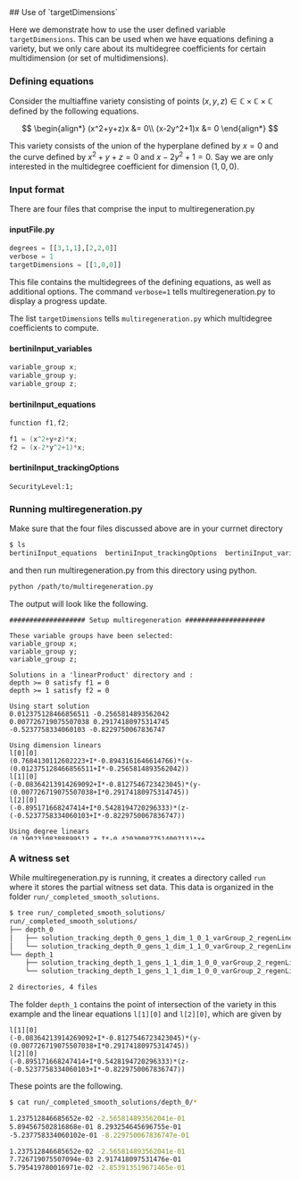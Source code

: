 <link rel="stylesheet" href="modest.css">
<style>
pre, code, pre code {
  max-height: 400px;
}
</style>
## Use of `targetDimensions`

Here we demonstrate how to use the user defined variable 
`targetDimensions`. This can be used when we have equations defining a 
variety, but we only care about its multidegree coefficients for certain 
multidimension (or set of multidimensions).

### Defining equations

Consider the multiaffine variety consisting of points $(x,y,z) \in 
\mathbb{C} \times \mathbb{C} \times \mathbb{C}$ defined by the following 
equations.

$$
\begin{align*}
(x^2+y+z)x &= 0\\
(x-2y^2+1)x &= 0
\end{align*}
$$


This variety consists of the union of the hyperplane defined by $x=0$ 
and the curve defined by $x^2 + y + z = 0$ and $x-2y^2+1=0$. Say we are 
only interested in the multidegree coefficient for dimension $(1,0,0)$.


### Input format

There are four files that comprise the input to multiregeneration.py

#### inputFile.py
```python
degrees = [[3,1,1],[2,2,0]]
verbose = 1
targetDimensions = [[1,0,0]]
```
This file contains the multidegrees of the defining equations, as well 
as additional options. The command `verbose=1` tells 
multiregeneration.py to display a progress update.

The list `targetDimensions` tells `multiregeneration.py` which 
multidegree coefficients to compute.

#### bertiniInput_variables
```c
variable_group x;
variable_group y;
variable_group z;
```
#### bertiniInput_equations
```c
function f1,f2;

f1 = (x^2+y+z)*x;
f2 = (x-2*y^2+1)*x;

```
#### bertiniInput_trackingOptions
```
SecurityLevel:1;
```

### Running multiregeneration.py

Make sure that the four files discussed above are in your currnet 
directory
```bash
$ ls
bertiniInput_equations  bertiniInput_trackingOptions  bertiniInput_variables  inputFile.py
```
and then run multiregeneration.py from this directory using python.
```bash
python /path/to/multiregeneration.py
```
The output will look like the following.
```
################### Setup multiregeneration ####################

These variable groups have been selected:
variable_group x;
variable_group y;
variable_group z;

Solutions in a 'linearProduct' directory and :
depth >= 0 satisfy f1 = 0
depth >= 1 satisfy f2 = 0

Using start solution
0.012375128466856511 -0.2565814893562042
0.007726719075507038 0.29174180975314745
-0.5237758334060103 -0.8229750067836747

Using dimension linears
l[0][0]
(0.7684130112602223+I*-0.8943161646614766)*(x-(0.012375128466856511+I*-0.2565814893562042))
l[1][0]
(-0.08364213914269092+I*-0.8127546723423045)*(y-(0.007726719075507038+I*0.29174180975314745))
l[2][0]
(-0.895171668247414+I*0.5428194720296333)*(z-(-0.5237758334060103+I*-0.8229750067836747))

Using degree linears
(0.19023108388899512 + I*-0.42030087751400713)*x+(-0.008485692961966551 + I*-0.6228163177304067)
(-0.33844904784657626 + I*-0.6476778791386968)*x+(0.212712203008534 + I*-0.25245836673498756)
(0.9884370402199971 + I*0.5354149235985495)*x+(-0.08966115847968115 + I*-0.14478742072228346)
(-0.21762918109769025 + I*0.013936265274712811)*y+(-0.05717961841828911 + I*-0.7658283809366841)
(-0.07357507192159596 + I*0.6476578451882378)*y+(0.09272913801706562 + I*0.8973111600526467)
(-0.41901114889534186 + I*0.3869228114007077)*z+(0.19066518292861034 + I*-0.40917998780953035)
exploring tree in order depthFirst

################### Starting multiregeneration ####################

PROGRESS
Depth 0: 2
Depth 1: 2

----------------------------------------------------------------
| # smooth isolated solutions  | # of general linear equations |
| found                        | added with variables in group |
----------------------------------------------------------------
                               | 0  1  2
----------------------------------------------------------------
  2                              1  0  0  
Done.
```

### A witness set
While multiregeneration.py is running, it creates a directory called 
`run` where it stores the partial witness set data. This data is 
organized in the folder `run/_completed_smooth_solutions`.
```bash
$ tree run/_completed_smooth_solutions/
run/_completed_smooth_solutions/
├── depth_0
│   ├── solution_tracking_depth_0_gens_1_dim_1_0_1_varGroup_2_regenLinear_0_pointId_261562148744_467834493564
│   └── solution_tracking_depth_0_gens_1_dim_1_1_0_varGroup_2_regenLinear_0_pointId_261562148744_699550604641
└── depth_1
    ├── solution_tracking_depth_1_gens_1_1_dim_1_0_0_varGroup_2_regenLinear_0_pointId_699550604641_304186546591
    └── solution_tracking_depth_1_gens_1_1_dim_1_0_0_varGroup_2_regenLinear_0_pointId_699550604641_561923727441

2 directories, 4 files
```

The folder `depth_1` contains the point of intersection of 
the variety in this example and the 
linear equations `l[1][0]` and `l[2][0]`, which are given by
```
l[1][0]
(-0.08364213914269092+I*-0.8127546723423045)*(y-(0.007726719075507038+I*0.29174180975314745))
l[2][0]
(-0.895171668247414+I*0.5428194720296333)*(z-(-0.5237758334060103+I*-0.8229750067836747))
```
These points are the following.
```bash 
$ cat run/_completed_smooth_solutions/depth_0/*

1.237512846685652e-02 -2.565814893562041e-01
5.894567502816868e-01 8.293254645696755e-01
-5.237758334060102e-01 -8.229750067836747e-01

1.237512846685652e-02 -2.565814893562041e-01
7.726719075507094e-03 2.917418097531476e-01
5.795419780016971e-02 -2.853913519671465e-01
```
